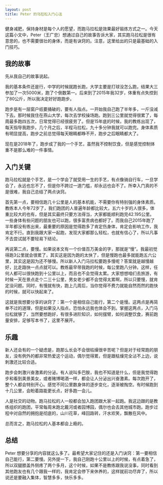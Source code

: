 ```yaml
---
layout: post
title: Peter 的马拉松入门心法
---
```


健身减肥，保持身材是每个人的愿望，而跑马拉松是效果最好锻炼方式之一。今天这篇小文中，Peter（王广忠）想通过自己的故事告诉大家，其实跑马拉松是很有意思的，也不需要很壮的身体，而是有诀窍的。注意，这里给出的只是最基础的入门技巧。

## 我的故事

先从我自己的故事说起。

我的基本条件还是行，中学的时候就跑长跑，大学主要是打球没怎么跑，结果大三参加了一次5000米，跑了个倒数第一。后来到了2015年我32岁，体重有点失控到了80公斤，所以我决定好好跑跑步。

跑步是有一层窗户纸要捅破的，要有人指点。一开始我自己跑了半年多，一斤没减下去。那时候我住在燕山大学，每次去学校操场跑。跑到三公里就觉得很累了，每周最多跑四五次，日常觉得已经很疲劳了。但是15年底的时候，我的教练出现了，每天指导我跑步。几个月之后，半程马拉松，九十多分钟我就可以跑完。身体素质有明显提高，跑步之前总觉得每天眼睛都睁不开，跑步之后眼睛都大了。

现在是2018年了，跑步成了我的一个手艺，虽然我不控制饮食，但是感觉控制体重不是那么难的一件事情。

## 入门关键

跑马拉松就是个手艺，是一个学会了就受用一生的手艺，有点像骑自行车，一旦学会了，永远也忘不了，但是你不跨过一道门槛，却永远也会不了。所幸入门真的不是很难，我自己总结了两点诀窍。

首先第一点，要相信跑几十公里是人的基本机能，不需要你有特别强的身体素质。教练本人今年72岁了，我们跑团的人普遍年龄都比较大，五六十岁的人很多，体重比较大的也有，但是其实最终只要方法得当，大家都能顺利跑完42.195公里。一些身体有些问题的朋友也可以跑，很多富贵病也都好了。而我自己2015年跑了半年都没有练出来，最重要的原因是觉得跑多了肯定伤身体，肯定会影响工作，我肯定不行。直到我跟大家一起跑，发现大家都那么轻松，也就有信心了，所以凡事不去尝试就不要轻易下结论。

再说第二点，要慢。如果说本文有一个价值百万美金的字，那就是“慢”。我最初觉得跑3公里就会很累了，其实这是因为跑的太快了，但是慢跑也最多就能跑五六公里，其实这是因为还不够慢。所以新人入门马拉松要跑多慢呢？答案就是越慢越好，比走路快一点点就可以。教练最早带我跑的时候，每公里跑八分钟。这样，任何人都可以很快跑到十公里以上，而且也不会觉得太累。大家想想咱们去旅游，有时候一天在景点走个二三十公里，男女老少都不会觉得太累啊，所以只要慢，就肯定没问题。同时，有慢就有快，跑上几周后，当你觉得不费力就能自然而然的跑快的时候，就可以快起来了。

这就是我想要分享的诀窍了：第一个是相信自己能行，第二个是慢。这两点是再简单不过的道理，但是如果没人指点，恐怕永远我也体会不到。掌握这两点，入门马拉松就够了，当然要想跑好，有很多进阶知识，如何摆臂，如何调整饮食，赛前跑量安排，足够写本书了，这里不展开。

## 乐趣

新人还会有的一个疑虑是，跑那么长会不会很枯燥很辛苦呢？但是对于经常跑的朋友，没有例外的都非常热爱这个运动，偶尔觉得累，但是跟枯燥完全沾不上边，说刺激还比较合适。

跑步会刺激兴奋激素的分泌。有人说叫多巴胺，我也不知道是什么，但是我觉得跑步和看到美景美女，或者赌博喝酒一样，都会让人分泌出兴奋激素。每次跑开了，整个人都会特别开心。感觉不同公里数身体的逐步变化，逐渐被掏空。有时候跑到十几公里，会盼着路能更长点，好多跑一会儿。

人是社交的动物。跑马拉松的人一般都会加入跑团跟大家一起跑。我这边跟的是教练组织的跑团，平常每周末跑北戴河或者园博园，偶尔也会去其他城市跑。跑步过程中对自然的拥抱是彻底的，山川花草，峰回路转，汗水欢笑，飘散在风中。

总而言之，跑马拉松的人基本都会上瘾的。

## 总结

Peter 想要分享的内容就这么多了。最希望大家记住的还是入门诀窍：第一要相信自己能行，第二要慢。另外提一下，我自己刚跑十公里以上的时候，有点着急了，所以双腿膝盖外侧疼了两个多月，这个时候，如果不是教练跟我说没事，同时看到其他跑友也有几个跟我一样的，我肯定会停下来休养的，这样就前功尽弃了，所以说还是要融入集体，智慧多多，快乐多多。
